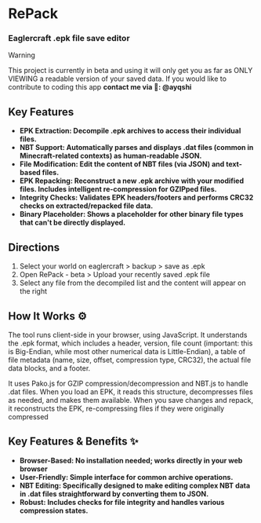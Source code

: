 # RePack

### Eaglercraft .epk file save editor

> [!WARNING]
> This project is currently in beta and using it will only get you as far as ONLY VIEWING a readable version of your saved data. If you would like to contribute to coding this app
**contact me via 👻: @ayqshi**

## Key Features

- **EPK Extraction: Decompile .epk archives to access their individual files.**
- **NBT Support: Automatically parses and displays .dat files (common in Minecraft-related contexts) as human-readable JSON.**
- **File Modification: Edit the content of NBT files (via JSON) and text-based files.**
- **EPK Repacking: Reconstruct a new .epk archive with your modified files. Includes intelligent re-compression for GZIPped files.**
- **Integrity Checks: Validates EPK headers/footers and performs CRC32 checks on extracted/repacked file data.** 
- **Binary Placeholder: Shows a placeholder for other binary file types that can't be directly displayed.**

## Directions
1. Select your world on eaglercraft > backup > save as .epk
2. Open RePack - beta > Upload your recently saved .epk file
3. Select any file from the decompiled list and the content will appear on the right

## How It Works ⚙️

The tool runs client-side in your browser, using JavaScript. It understands the .epk format, which includes a header, version, file count (important: this is Big-Endian, while most other numerical data is Little-Endian), a table of file metadata (name, size, offset, compression type, CRC32), the actual file data blocks, and a footer.

It uses Pako.js for GZIP compression/decompression and NBT.js to handle .dat files. When you load an EPK, it reads this structure, decompresses files as needed, and makes them available. When you save changes and repack, it reconstructs the EPK, re-compressing files if they were originally compressed

## Key Features & Benefits ✨

- **Browser-Based: No installation needed; works directly in your web browser**
- **User-Friendly: Simple interface for common archive operations.**
- **NBT Editing: Specifically designed to make editing complex NBT data in .dat files straightforward by converting them to JSON.**
- **Robust: Includes checks for file integrity and handles various compression states.** 
